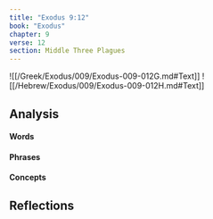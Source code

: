 ```yaml
---
title: "Exodus 9:12"
book: "Exodus"
chapter: 9
verse: 12
section: Middle Three Plagues
---
```

![[/Greek/Exodus/009/Exodus-009-012G.md#Text]]
![[/Hebrew/Exodus/009/Exodus-009-012H.md#Text]]

## Analysis

#### Words

#### Phrases

#### Concepts

## Reflections
